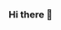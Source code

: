 ### Hi there 👋

<!--
**princeraj2310/princeraj2310** is a ✨ _special_ ✨ repository because its `README.md` (this file) appears on your GitHub profile.

Passionate about studying how to improve performance. Seeking to leverage data analytical skills to improve corporate performance as a data analyst.Proven ability to understand customer requirements and translate into actionable project plan.

Having Advanced understanding of statistical, algebraic and other analytical techniques coupled with various programming languages and highly motivated to learn,grow and excel in Data analyst Industry.

Solid understanding of exploratory data analysis using SQL,Python language

Good understanding of statistical, algebraic, and other analytical techniques.


I also love working with different technologies & platforms and my current favorite ones are-

❤️ SQL / MySQL Workbench
❤️ Power Bi
❤️ Advance Excel
❤️ Python
❤️ Snowflake
